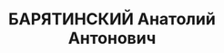 ---
title: БАРЯТИНСКИЙ Анатолий Антонович
description: '1900 г.р., русский, урож. Московской области, соц. происхождение из
  крестьян, образование высшее, прож. г.Ростов-на-Дону, работал инженером на заводе
  Ростсельмаш.

  Арестован 04.06.1937г. за участие в контрреволюционной троцкистской организации.

  Осуждён 15.12.1937 г. ВК Верховного суда СССР по ст.ст.58-7-8-11 УК РСФСР к расстрелу.
  Приговор приведён в исполнение 15.12.1937 г. в г.Ростове-на-Дону. 11.07.1956г. ВК
  Верховного суда СCCP дело в отношении Барятинского А.А. производством прекращено,
  за отсутствием состава преступления.'
---